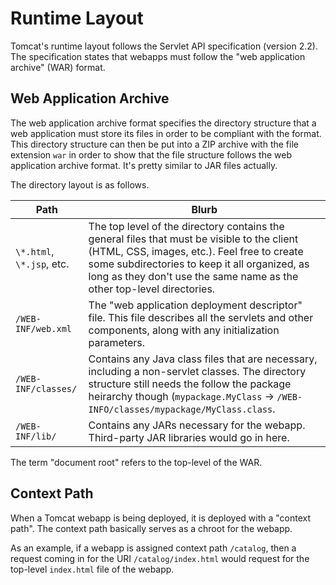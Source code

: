# Runtime Layout
Tomcat's runtime layout follows the Servlet API specification (version 2.2). The specification states that webapps must follow the "web application archive" (WAR) format.

## Web Application Archive
The web application archive format specifies the directory structure that a web application must store its files in order to be compliant with the format. This directory structure can then be put into a ZIP archive with the file extension `war` in order to show that the file structure follows the web application archive format. It's pretty similar to JAR files actually.

The directory layout is as follows.

|Path|Blurb|
|---|---|
|`\*.html`, `\*.jsp`, etc.|The top level of the directory contains the general files that must be visible to the client (HTML, CSS, images, etc.). Feel free to create some subdirectories to keep it all organized, as long as they don't use the same name as the other top-level directories.|
|`/WEB-INF/web.xml`|The "web application deployment descriptor" file. This file describes all the servlets and other components, along with any initialization parameters.|
|`/WEB-INF/classes/`|Contains any Java class files that are necessary, including a non-servlet classes. The directory structure still needs the follow the package heirarchy though (`mypackage.MyClass` -> `/WEB-INFO/classes/mypackage/MyClass.class`.|
|`/WEB-INF/lib/`|Contains any JARs necessary for the webapp. Third-party JAR libraries would go in here.|

The term "document root" refers to the top-level of the WAR.

## Context Path
When a Tomcat webapp is being deployed, it is deployed with a "context path". The context path basically serves as a chroot for the webapp.

As an example, if a webapp is assigned context path `/catalog`, then a request coming in for the URI `/catalog/index.html` would request for the top-level `index.html` file of the webapp.
